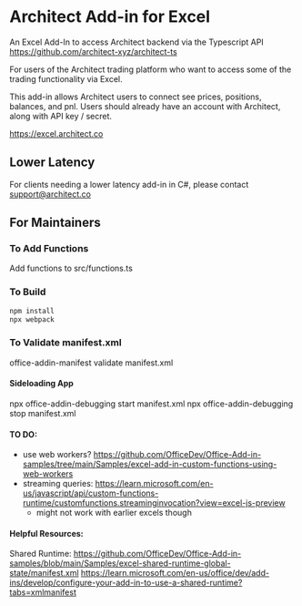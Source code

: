 # Architect Add-in for Excel
An Excel Add-In to access Architect backend via the Typescript API
https://github.com/architect-xyz/architect-ts

For users of the Architect trading platform who want to access some of the trading functionality via Excel.

This add-in allows Architect users to connect see prices, positions, balances, and pnl.
Users should already have an account with Architect, along with API key / secret.

https://excel.architect.co


## Lower Latency
For clients needing a lower latency add-in in C#, please contact support@architect.co

## For Maintainers


### To Add Functions
Add functions to src/functions.ts

### To Build
```bash
npm install
npx webpack
```

### To Validate manifest.xml

office-addin-manifest validate manifest.xml


#### Sideloading App
npx office-addin-debugging start manifest.xml
npx office-addin-debugging stop manifest.xml



#### TO DO:

- use web workers? https://github.com/OfficeDev/Office-Add-in-samples/tree/main/Samples/excel-add-in-custom-functions-using-web-workers
- streaming queries: https://learn.microsoft.com/en-us/javascript/api/custom-functions-runtime/customfunctions.streaminginvocation?view=excel-js-preview
    - might not work with earlier excels though



#### Helpful Resources:

Shared Runtime:
https://github.com/OfficeDev/Office-Add-in-samples/blob/main/Samples/excel-shared-runtime-global-state/manifest.xml
https://learn.microsoft.com/en-us/office/dev/add-ins/develop/configure-your-add-in-to-use-a-shared-runtime?tabs=xmlmanifest


